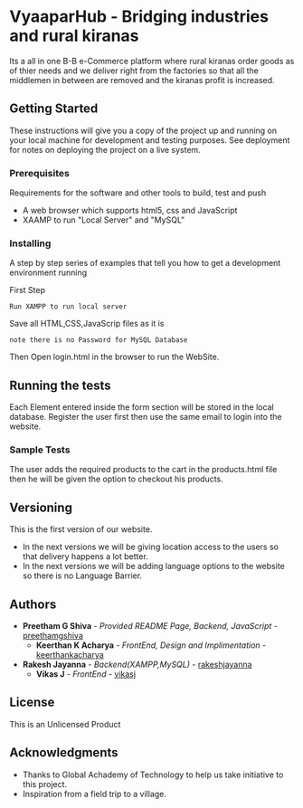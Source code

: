 # VyaaparHub - Bridging industries and rural kiranas

Its a all in one B-B e-Commerce platform where rural kiranas order goods as of thier needs and we deliver right from the factories so that all the middlemen in between are removed and the kiranas profit is increased.

## Getting Started

These instructions will give you a copy of the project up and running on
your local machine for development and testing purposes. See deployment
for notes on deploying the project on a live system.

### Prerequisites

Requirements for the software and other tools to build, test and push 
- A web browser which supports html5, css and JavaScript
- XAAMP to run "Local Server" and "MySQL"

### Installing

A step by step series of examples that tell you how to get a development
environment running

First Step

    Run XAMPP to run local server

Save all HTML,CSS,JavaScrip files as it is

    note there is no Password for MySQL Database

Then Open login.html in the browser to run the WebSite.

## Running the tests

Each Element entered inside the form section will be stored in the local database.
Register the user first then use the same email to login into the website.

### Sample Tests

The user adds the required products to the cart in the products.html file then he will be given the option to checkout his products.


## Versioning

This is the first version of our website.
* In the next versions we will be giving location access to the users so that delivery happens a lot better.
* In the next versions we will be adding language options to the website so there is no Language Barrier.

## Authors

  - **Preetham G Shiva** - *Provided README Page, Backend, JavaScript* -
    [preethamgshiva](https://github.com/preethamgshiva)
    - **Keerthan K Acharya** - *FrontEnd, Design and Implimentation* -
    [keerthankacharya](https://github.com/keerthankacharya)
 - **Rakesh Jayanna** - *Backend(XAMPP,MySQL)* -
    [rakeshjayanna](https://github.com/rakeshjayanna)
    - **Vikas J** - *FrontEnd* -
   [vikasj](https://github.com/vikasjgowda)
    

## License

This is an Unlicensed Product

## Acknowledgments

  - Thanks to Global Achademy of Technology to help us take initiative to this project.
  - Inspiration from a field trip to a village.
